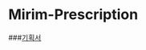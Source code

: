 # Mirim-Prescription
###[기획서](https://www.canva.com/design/DAFTCg0MvaU/d0qR3aeF3iqBuwYFWbwHgw/edit?utm_content=DAFTCg0MvaU&utm_campaign=designshare&utm_medium=link2&utm_source=sharebutton)
